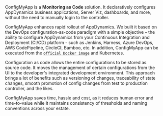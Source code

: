 ConfigMyApp is a <b>Monitoring as Code</b> solution. It declaratively configures AppDynamics business applications, Server Viz, dashboards, and more, without the need to manually login to the controller. 

ConfigMyApp enhances rapid rollout of AppDynamics. We built it based on the DevOps configuration-as-code paradigm with a simple objective – the ability to configure AppDynamics from your Continuous Integration and Deployment (CI/CD) platform - such as Jenkins, Harness, Azure DevOps, AWS CodePipeline, CircleCI, Bamboo, etc. In addition, ConfigMyApp can be executed from the <a href="https://appdynamics.github.io/ConfigMyApp/integrations/2-docker.html">`official Docker image`</a> and Kubernetes. 

Configuration as code allows the entire configurations to be stored as source code.  It moves the management of certain configurations from the UI to the developer's integrated development environment. This approach brings a lot of benefits such as versioning of changes, traceability of state changes, smooth promotion of config changes from test to production controller, and the likes. 

ConfigMyApp saves time, hassle and cost, as it reduces human error and time-to-value while it maintains consistency of thresholds and naming conventions across your estate.  

